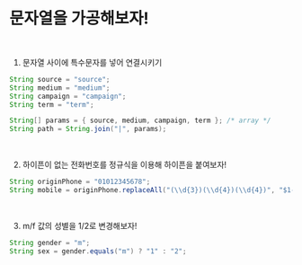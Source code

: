 # 문자열을 가공해보자!

<br/>

1. 문자열 사이에 특수문자를 넣어 연결시키기
```java
String source = "source";
String medium = "medium";
String campaign = "campaign";
String term = "term";

String[] params = { source, medium, campaign, term }; /* array */
String path = String.join("|", params);
```

<br/>

2. 하이픈이 없는 전화번호를 정규식을 이용해 하이픈을 붙여보자!
```java
String originPhone = "01012345678";
String mobile = originPhone.replaceAll("(\\d{3})(\\d{4})(\\d{4})", "$1-$2-$3");
```

<br/>

3. m/f 값의 성별을 1/2로 변경해보자!
```java
String gender = "m";
String sex = gender.equals("m") ? "1" : "2";
```
